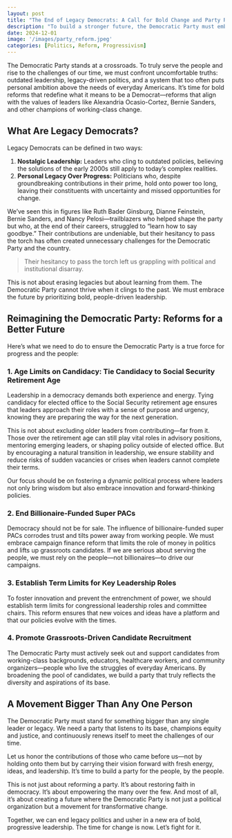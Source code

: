 ```yaml
---
layout: post
title: "The End of Legacy Democrats: A Call for Bold Change and Party Reform"
description: "To build a stronger future, the Democratic Party must embrace bold reforms, end legacy-driven politics, and prioritize people-powered leadership."
date: 2024-12-01
image: '/images/party_reform.jpeg'
categories: [Politics, Reform, Progressivism]
---
```


The Democratic Party stands at a crossroads. To truly serve the people and rise to the challenges of our time, we must confront uncomfortable truths: outdated leadership, legacy-driven politics, and a system that too often puts personal ambition above the needs of everyday Americans. It’s time for bold reforms that redefine what it means to be a Democrat—reforms that align with the values of leaders like Alexandria Ocasio-Cortez, Bernie Sanders, and other champions of working-class change.

## What Are Legacy Democrats?  

Legacy Democrats can be defined in two ways:  

1. **Nostalgic Leadership:** Leaders who cling to outdated policies, believing the solutions of the early 2000s still apply to today’s complex realities.  
2. **Personal Legacy Over Progress:** Politicians who, despite groundbreaking contributions in their prime, hold onto power too long, leaving their constituents with uncertainty and missed opportunities for change.  

We’ve seen this in figures like Ruth Bader Ginsburg, Dianne Feinstein, Bernie Sanders, and Nancy Pelosi—trailblazers who helped shape the party but who, at the end of their careers, struggled to “learn how to say goodbye.” Their contributions are undeniable, but their hesitancy to pass the torch has often created unnecessary challenges for the Democratic Party and the country.

>Their hesitancy to pass the torch left us grappling with political and institutional disarray. 

This is not about erasing legacies but about learning from them. The Democratic Party cannot thrive when it clings to the past. We must embrace the future by prioritizing bold, people-driven leadership.  

## Reimagining the Democratic Party: Reforms for a Better Future  

Here’s what we need to do to ensure the Democratic Party is a true force for progress and the people:  

### 1. Age Limits on Candidacy: Tie Candidacy to Social Security Retirement Age

Leadership in a democracy demands both experience and energy. Tying candidacy for elected office to the Social Security retirement age ensures that leaders approach their roles with a sense of purpose and urgency, knowing they are preparing the way for the next generation.

This is not about excluding older leaders from contributing—far from it. Those over the retirement age can still play vital roles in advisory positions, mentoring emerging leaders, or shaping policy outside of elected office. But by encouraging a natural transition in leadership, we ensure stability and reduce risks of sudden vacancies or crises when leaders cannot complete their terms.

Our focus should be on fostering a dynamic political process where leaders not only bring wisdom but also embrace innovation and forward-thinking policies.

### 2. End Billionaire-Funded Super PACs  

Democracy should not be for sale. The influence of billionaire-funded super PACs corrodes trust and tilts power away from working people. We must embrace campaign finance reform that limits the role of money in politics and lifts up grassroots candidates. If we are serious about serving the people, we must rely on the people—not billionaires—to drive our campaigns.  

### 3. Establish Term Limits for Key Leadership Roles  

To foster innovation and prevent the entrenchment of power, we should establish term limits for congressional leadership roles and committee chairs. This reform ensures that new voices and ideas have a platform and that our policies evolve with the times.  

### 4. Promote Grassroots-Driven Candidate Recruitment  

The Democratic Party must actively seek out and support candidates from working-class backgrounds, educators, healthcare workers, and community organizers—people who live the struggles of everyday Americans. By broadening the pool of candidates, we build a party that truly reflects the diversity and aspirations of its base.  

## A Movement Bigger Than Any One Person  

The Democratic Party must stand for something bigger than any single leader or legacy. We need a party that listens to its base, champions equity and justice, and continuously renews itself to meet the challenges of our time.  

Let us honor the contributions of those who came before us—not by holding onto them but by carrying their vision forward with fresh energy, ideas, and leadership. It’s time to build a party for the people, by the people.  

This is not just about reforming a party. It’s about restoring faith in democracy. It’s about empowering the many over the few. And most of all, it’s about creating a future where the Democratic Party is not just a political organization but a movement for transformative change.  

Together, we can end legacy politics and usher in a new era of bold, progressive leadership. The time for change is now. Let’s fight for it.  
